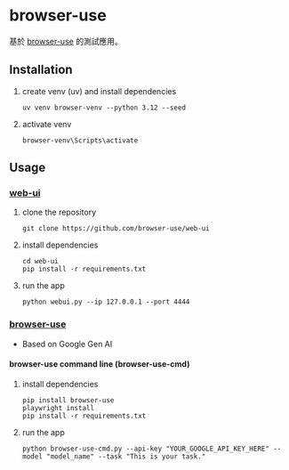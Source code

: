 # browser-use

基於 [browser-use](https://github.com/browser-use) 的測試應用。

## Installation

1. create venv (uv) and install dependencies

    ```
    uv venv browser-venv --python 3.12 --seed    
    ```

2. activate venv

    ```
    browser-venv\Scripts\activate
    ```

## Usage

### [web-ui](https://github.com/browser-use/web-ui)

1. clone the repository

    ```
    git clone https://github.com/browser-use/web-ui
    ```

2. install dependencies

    ```
    cd web-ui
    pip install -r requirements.txt
    ```

3. run the app

    ```
    python webui.py --ip 127.0.0.1 --port 4444
    ```

### [browser-use](https://github.com/browser-use/browser-use)

- Based on Google Gen AI

#### browser-use command line (browser-use-cmd)

1. install dependencies

    ```
    pip install browser-use
    playwright install
    pip install -r requirements.txt
    ```

2. run the app

    ```
    python browser-use-cmd.py --api-key "YOUR_GOOGLE_API_KEY_HERE" --model "model_name" --task "This is your task."
    ```